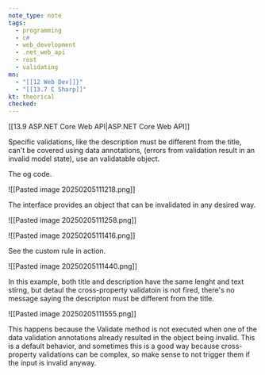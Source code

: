 ```yaml
---
note_type: note
tags:
  - programming
  - c#
  - web_development
  - .net_web_api
  - rest
  - validating
mn:
  - "[[12 Web Dev]]}"
  - "[[13.7 C Sharp]]"
kt: theorical
checked:
---
```

[[13.9 ASP.NET Core Web API|ASP.NET Core Web API]]

Specific validations, like the description must be different from the title, can't be covered using data annotations, (errors from validation result in an invalid model state), use an validatable object.

The og code.

![[Pasted image 20250205111218.png]]

The interface provides an object that can be invalidated in any desired way.

![[Pasted image 20250205111258.png]]

![[Pasted image 20250205111416.png]]

See the custom rule in action.

![[Pasted image 20250205111440.png]]

In this example, both title and description have the same lenght and text stirng, but detaul the cross-property validatoin is not fired, there's no message saying the descripton must be different from the title.

![[Pasted image 20250205111555.png]]

This happens because the Validate method is not executed when one of the data validation annotations already resulted in the object being invalid. This is a default behavior, and sometimes this is a good way because cross-property validations can be complex, so make sense to not trigger them if the input is invalid anyway. 